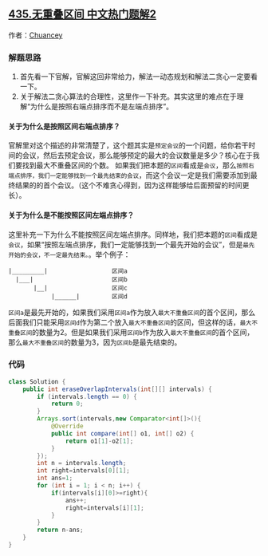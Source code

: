 ## [435.无重叠区间 中文热门题解2](https://leetcode.cn/problems/non-overlapping-intervals/solutions/100000/tan-xin-jie-fa-qi-shi-jiu-shi-yi-ceng-ch-i63h)

作者：[Chuancey](https://leetcode.cn/u/Chuancey)
### 解题思路
1. 首先看一下官解，官解这回非常给力，解法一动态规划和解法二贪心一定要看一下。
2. 关于解法二贪心算法的合理性，这里作一下补充。其实这里的难点在于理解“为什么是按照右端点排序而不是左端点排序”。
#### 关于为什么是按照区间右端点排序？
官解里对这个描述的非常清楚了，这个题其实是`预定会议`的一个问题，给你若干时间的会议，然后去预定会议，那么能够预定的最大的会议数量是多少？核心在于我们要找到最大不重叠区间的个数。 如果我们把本题的`区间`看成是`会议`，那么`按照右端点排序，我们一定能够找到一个最先结束的会议`，而这个会议一定是我们需要添加到最终结果的的首个会议。（这个不难贪心得到，因为这样能够给后面预留的时间更长）。
#### 关于为什么是不能按照区间左端点排序？
这里补充一下为什么不能按照区间左端点排序。同样地，我们把本题的`区间`看成是`会议`，如果“按照左端点排序，我们一定能够找到一个最先开始的会议”，但是`最先开始的会议，不一定最先结束。`。举个例子：
```
|_________|                  区间a
  |___|                      区间b       
       |__|                  区间c   
            |______|         区间d   
```
`区间a`是最先开始的，如果我们采用`区间a`作为放入`最大不重叠区间`的首个区间，那么后面我们只能采用`区间d`作为第二个放入`最大不重叠区间`的区间，但这样的话，`最大不重叠区间`的数量为2。但是如果我们采用`区间b`作为放入`最大不重叠区间`的首个区间，那么`最大不重叠区间`的数量为3，因为`区间b`是最先结束的。


### 代码

```java
class Solution {
    public int eraseOverlapIntervals(int[][] intervals) {
        if (intervals.length == 0) {
            return 0;
        }
        Arrays.sort(intervals,new Comparator<int[]>(){
            @Override
            public int compare(int[] o1, int[] o2) {
                return o1[1]-o2[1];
            }
        });
        int n = intervals.length;
        int right=intervals[0][1];
        int ans=1;
        for (int i = 1; i < n; i++) {
            if(intervals[i][0]>=right){
                ans++;
                right=intervals[i][1];
            }
        }
        return n-ans; 
    }
}
```